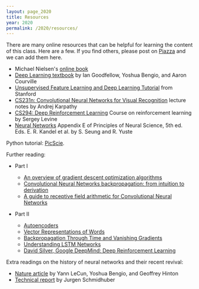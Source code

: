 ```yaml
---
layout: page_2020
title: Resources
year: 2020
permalink: /2020/resources/
---
```



There are many online resources that can be helpful for learning the content of this class. Here are a few.  If you find others, please post on [Piazza](https://piazza.com/princeton/spring2019/cos495/home) and we can add them here.

- Michael Nielsen's [online book](http://neuralnetworksanddeeplearning.com)
- [Deep Learning textbook](http://www.deeplearningbook.org/) by Ian Goodfellow, Yoshua Bengio, and Aaron Courville
- [Unsupervised Feature Learning and Deep Learning Tutorial](http://deeplearning.stanford.edu/tutorial/) from Stanford
- [CS231n: Convolutional Neural Networks for Visual Recognition](http://cs231n.github.io/) lecture notes by Andrej Karpathy
- [CS294: Deep Reinforcement Learning](http://rll.berkeley.edu/deeprlcourse/) Course on reinforcement learning by Sergey Levine
- [Neural Networks](https://drive.google.com/file/d/0BwWWE4p0wihld2s0V2gxUEhLXzg/view?usp=sharing) Appendix E of Principles of Neural Science, 5th ed. Eds. E. R. Kandel et al. by S. Seung and R. Yuste

Python tutorial: [PicScie](https://researchcomputing.princeton.edu/user/login?destination=node/4991).


Further reading:

- Part I
    - [An overview of gradient descent optimization algorithms](http://ruder.io/optimizing-gradient-descent/)
    - [Convolutional Neural Networks backpropagation: from intuition to derivation](https://grzegorzgwardys.wordpress.com/2016/04/22/8/)
    - [A guide to receptive field arithmetic for Convolutional Neural Networks](https://medium.com/mlreview/a-guide-to-receptive-field-arithmetic-for-convolutional-neural-networks-e0f514068807)

- Part II
    - [Autoencoders](http://ufldl.stanford.edu/tutorial/unsupervised/Autoencoders/)
    - [Vector Representations of Words](https://www.tensorflow.org/tutorials/word2vec)
    - [Backpropagation Through Time and Vanishing Gradients](http://www.wildml.com/2015/10/recurrent-neural-networks-tutorial-part-3-backpropagation-through-time-and-vanishing-gradients/)
    - [Understanding LSTM Networks](http://colah.github.io/posts/2015-08-Understanding-LSTMs/)
    - [David Silver, Google DeepMind: Deep Reinforcement Learning](https://syncedreview.com/2017/02/24/david-silver-google-deepmind-deep-reinforcement-learning/)

Extra readings on the history of neural networks and their recent revival:

- [Nature article](http://www.nature.com/nature/journal/v521/n7553/full/nature14539.html) by Yann LeCun,	Yoshua Bengio, and Geoffrey Hinton
- [Technical report](https://arxiv.org/pdf/1404.7828v4.pdf) by Jurgen Schmidhuber
